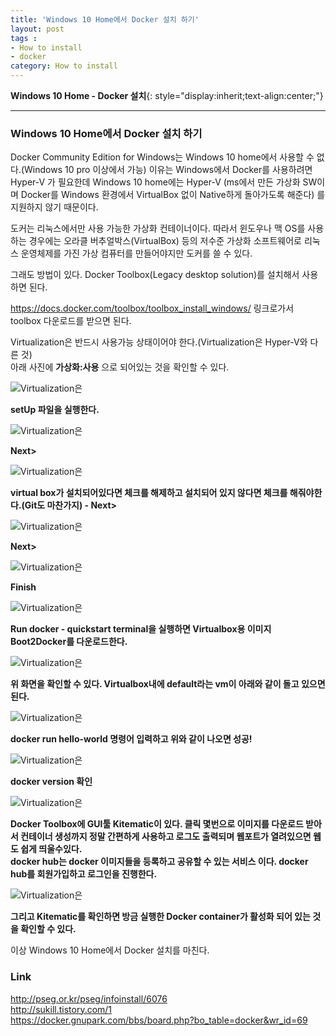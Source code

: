 ```yaml
---
title: 'Windows 10 Home에서 Docker 설치 하기'  
layout: post  
tags :  
- How to install
- docker
category: How to install
---
```


**Windows 10 Home - Docker 설치**{: style="display:inherit;text-align:center;"}

---

### Windows 10 Home에서 Docker 설치 하기    
Docker Community Edition for Windows는 Windows 10 home에서 사용할 수 없다.(Windows 10 pro 이상에서 가능)
이유는 Windows에서 Docker를 사용하려면  Hyper-V 가 필요한데 Windows 10 home에는  Hyper-V (ms에서 만든 가상화 SW이며 Docker를 Windows 환경에서 VirtualBox 없이 Native하게 돌아가도록 해준다) 를 지원하지 않기 때문이다.  

도커는 리눅스에서만 사용 가능한 가상화 컨테이너이다. 따라서 윈도우나 맥 OS를 사용하는 경우에는 오라클 버추얼박스(VirtualBox) 등의 저수준 가상화 소프트웨어로 리눅스 운영체제를 가진 가상 컴퓨터를 만들어야지만 도커를 쓸 수 있다.  

그래도 방법이 있다. Docker Toolbox(Legacy desktop solution)를 설치해서 사용하면 된다.  

<https://docs.docker.com/toolbox/toolbox_install_windows/> 링크로가서 toolbox 다운로드를 받으면 된다.  

Virtualization은 반드시 사용가능 상태이어야 한다.(Virtualization은 Hyper-V와 다른 것)  
아래 사진에 **가상화:사용** 으로 되어있는 것을 확인할 수 있다.

![Virtualization은](/assets/images/usingimages/DockerInstallImage/dockerInstall8.PNG)

**setUp 파일을 실행한다.**

![Virtualization은](/assets/images/usingimages/DockerInstallImage/dockerInstall1.PNG)

**Next>**

![Virtualization은](/assets/images/usingimages/DockerInstallImage/dockerInstall2.PNG)

**virtual box가 설치되어있다면 체크를 해제하고 설치되어 있지 않다면 체크를 해줘야한다.(Git도 마찬가지) - Next>**

![Virtualization은](/assets/images/usingimages/DockerInstallImage/dockerInstall3.PNG)

**Next>**

![Virtualization은](/assets/images/usingimages/DockerInstallImage/dockerInstall4.PNG)

**Finish**  

![Virtualization은](/assets/images/usingimages/DockerInstallImage/dockerInstall5.PNG)

**Run docker - quickstart terminal을 실행하면 Virtualbox용 이미지 Boot2Docker를 다운로드한다.**  

![Virtualization은](/assets/images/usingimages/DockerInstallImage/dockerInstall6.PNG)

**위 화면을 확인할 수 있다. Virtualbox내에 default라는 vm이 아래와 같이 돌고 있으면 된다.**

![Virtualization은](/assets/images/usingimages/DockerInstallImage/dockerInstall7.PNG)

**docker run hello-world 명령어 입력하고 위와 같이 나오면 성공!**

![Virtualization은](/assets/images/usingimages/DockerInstallImage/dockerInstall9.PNG)

**docker version 확인**

![Virtualization은](/assets/images/usingimages/DockerInstallImage/dockerInstall10.PNG)

**Docker Toolbox에 GUI툴 Kitematic이 있다. 클릭 몇번으로 이미지를 다운로드 받아서 컨테이너 생성까지 정말 간편하게 사용하고 로그도 출력되며 웹포트가 열려있으면 웹도 쉽게 띄울수있다.  
docker hub는 docker 이미지들을 등록하고 공유할 수 있는 서비스 이다. docker hub를 회원가입하고 로그인을 진행한다.**

![Virtualization은](/assets/images/usingimages/DockerInstallImage/dockerInstall11.PNG)

**그리고 Kitematic를 확인하면 방금 실행한 Docker container가 활성화 되어 있는 것을 확인할 수 있다.**  

이상 Windows 10 Home에서 Docker 설치를 마친다.

### Link
<http://pseg.or.kr/pseg/infoinstall/6076>  
<http://sukill.tistory.com/1>  
<https://docker.gnupark.com/bbs/board.php?bo_table=docker&wr_id=69>  
